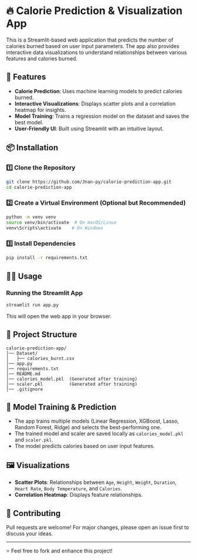 # 🔥 Calorie Prediction & Visualization App

This is a Streamlit-based web application that predicts the number of calories burned based on user input parameters. The app also provides interactive data visualizations to understand relationships between various features and calories burned.

## 🚀 Features

- **Calorie Prediction**: Uses machine learning models to predict calories burned.
- **Interactive Visualizations**: Displays scatter plots and a correlation heatmap for insights.
- **Model Training**: Trains a regression model on the dataset and saves the best model.
- **User-Friendly UI**: Built using Streamlit with an intuitive layout.

## 📦 Installation

### 1️⃣ Clone the Repository

```sh
git clone https://github.com/Jnan-py/calorie-prediction-app.git
cd calorie-prediction-app
```

### 2️⃣ Create a Virtual Environment (Optional but Recommended)

```sh
python -m venv venv
source venv/bin/activate  # On macOS/Linux
venv\Scripts\activate    # On Windows
```

### 3️⃣ Install Dependencies

```sh
pip install -r requirements.txt
```

## 🏃‍♂️ Usage

### Running the Streamlit App

```sh
streamlit run app.py
```

This will open the web app in your browser.

## 📂 Project Structure

```
calorie-prediction-app/
│── Dataset/
│   ├── calories_burnt.csv
│── app.py
│── requirements.txt
│── README.md
│── calories_model.pkl  (Generated after training)
│── scaler.pkl          (Generated after training)
│── .gitignore
```

## 🔧 Model Training & Prediction

- The app trains multiple models (Linear Regression, XGBoost, Lasso, Random Forest, Ridge) and selects the best-performing one.
- The trained model and scaler are saved locally as `calories_model.pkl` and `scaler.pkl`.
- The model predicts calories based on user input features.

## 🖼 Visualizations

- **Scatter Plots**: Relationships between `Age`, `Height`, `Weight`, `Duration`, `Heart Rate`, `Body Temperature`, and `Calories`.
- **Correlation Heatmap**: Displays feature relationships.

## 🙌 Contributing

Pull requests are welcome! For major changes, please open an issue first to discuss your ideas.

---

⭐ Feel free to fork and enhance this project!
